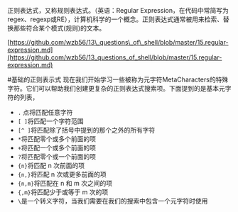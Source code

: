 正则表达式，又称规则表达式。（英语：Regular Expression，在代码中常简写为regex、regexp或RE），计算机科学的一个概念。正则表达式通常被用来检索、替换那些符合某个模式\(规则\)的文本。

[https://github.com/wzb56/13\_questions\_of\_shell/blob/master/15.regular-expression.md](https://github.com/wzb56/13_questions_of_shell/blob/master/15.regular-expression.md)


#基础的正则表示式
现在我们开始学习一些被称为元字符MetaCharacters的特殊字符。它们可以帮助我们创建更复杂的正则表达式搜索项。下面提到的是基本元字符的列表，

* `.` 点将匹配任意字符
* `[ ]`将匹配一个字符范围
* `[^ ]`将匹配除了括号中提到的那个之外的所有字符
* `*`将匹配零个或多个前面的项
* `+`将匹配一个或多个前面的项
* `?`将匹配零个或一个前面的项
* `{n}`将匹配 n 次前面的项
* `{n,}`将匹配 n 次或更多前面的项
* `{n,m}`将匹配在 n 和 m 次之间的项
* `{,m}`将匹配少于或等于 m 次的项
* `\`是一个转义字符，当我们需要在我们的搜索中包含一个元字符时使用

  


